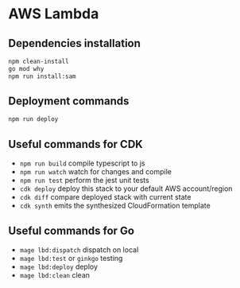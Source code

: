 # AWS Lambda

## Dependencies installation

```sh
npm clean-install
go mod why
npm run install:sam
```

## Deployment commands

```sh
npm run deploy
```

## Useful commands for CDK

- `npm run build` compile typescript to js
- `npm run watch` watch for changes and compile
- `npm run test` perform the jest unit tests
- `cdk deploy` deploy this stack to your default AWS account/region
- `cdk diff` compare deployed stack with current state
- `cdk synth` emits the synthesized CloudFormation template

## Useful commands for Go

- `mage lbd:dispatch` dispatch on local
- `mage lbd:test` or `ginkgo` testing
- `mage lbd:deploy` deploy
- `mage lbd:clean` clean
